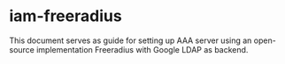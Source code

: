 # iam-freeradius
This document serves as guide for setting up AAA server using an open-source implementation Freeradius with Google LDAP as backend. 
